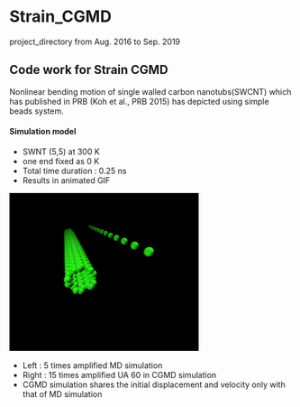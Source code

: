 # Strain_CGMD
project_directory from Aug. 2016 to Sep. 2019

## Code work for Strain CGMD
  Nonlinear bending motion of single walled carbon nanotubs(SWCNT) which has published in PRB (Koh et al., PRB 2015) has depicted using simple beads system.
  
  
#### Simulation model
- SWNT (5,5) at 300 K
- one end fixed as 0 K
- Total time duration : 0.25 ns
- Results in animated GIF

![SegmentLocal](Short_version.gif "segment")

- Left : 5 times amplified MD simulation 
- Right : 15 times amplified UA 60 in CGMD simulation
- CGMD simulation shares the initial displacement and velocity only with that of MD simulation

